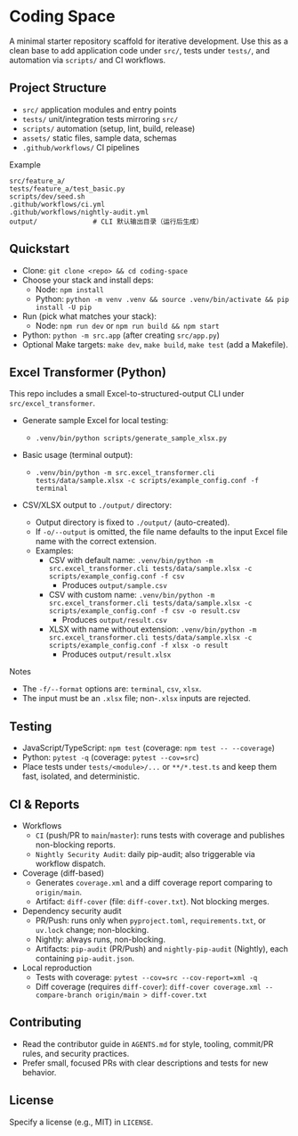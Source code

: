 # Coding Space

A minimal starter repository scaffold for iterative development. Use this as a clean base to add application code under `src/`, tests under `tests/`, and automation via `scripts/` and CI workflows.

## Project Structure
- `src/` application modules and entry points
- `tests/` unit/integration tests mirroring `src/`
- `scripts/` automation (setup, lint, build, release)
- `assets/` static files, sample data, schemas
- `.github/workflows/` CI pipelines

Example
```
src/feature_a/
tests/feature_a/test_basic.py
scripts/dev/seed.sh
.github/workflows/ci.yml
.github/workflows/nightly-audit.yml
output/              # CLI 默认输出目录（运行后生成）
```

## Quickstart
- Clone: `git clone <repo> && cd coding-space`
- Choose your stack and install deps:
  - Node: `npm install`
  - Python: `python -m venv .venv && source .venv/bin/activate && pip install -U pip`
- Run (pick what matches your stack):
  - Node: `npm run dev` or `npm run build && npm start`
- Python: `python -m src.app` (after creating `src/app.py`)
- Optional Make targets: `make dev`, `make build`, `make test` (add a Makefile).

## Excel Transformer (Python)
This repo includes a small Excel-to-structured-output CLI under `src/excel_transformer`.

- Generate sample Excel for local testing:
  - `.venv/bin/python scripts/generate_sample_xlsx.py`

- Basic usage (terminal output):
  - `.venv/bin/python -m src.excel_transformer.cli tests/data/sample.xlsx -c scripts/example_config.conf -f terminal`

- CSV/XLSX output to `./output/` directory:
  - Output directory is fixed to `./output/` (auto-created).
  - If `-o/--output` is omitted, the file name defaults to the input Excel file name with the correct extension.
  - Examples:
    - CSV with default name: `.venv/bin/python -m src.excel_transformer.cli tests/data/sample.xlsx -c scripts/example_config.conf -f csv`
      - Produces `output/sample.csv`
    - CSV with custom name: `.venv/bin/python -m src.excel_transformer.cli tests/data/sample.xlsx -c scripts/example_config.conf -f csv -o result.csv`
      - Produces `output/result.csv`
    - XLSX with name without extension: `.venv/bin/python -m src.excel_transformer.cli tests/data/sample.xlsx -c scripts/example_config.conf -f xlsx -o result`
      - Produces `output/result.xlsx`

Notes
- The `-f/--format` options are: `terminal`, `csv`, `xlsx`.
- The input must be an `.xlsx` file; non-`.xlsx` inputs are rejected.

## Testing
- JavaScript/TypeScript: `npm test` (coverage: `npm test -- --coverage`)
- Python: `pytest -q` (coverage: `pytest --cov=src`)
- Place tests under `tests/<module>/...` or `**/*.test.ts` and keep them fast, isolated, and deterministic.

## CI & Reports
- Workflows
  - `CI` (push/PR to `main`/`master`): runs tests with coverage and publishes non-blocking reports.
  - `Nightly Security Audit`: daily pip-audit; also triggerable via workflow dispatch.
- Coverage (diff-based)
  - Generates `coverage.xml` and a diff coverage report comparing to `origin/main`.
  - Artifact: `diff-cover` (file: `diff-cover.txt`). Not blocking merges.
- Dependency security audit
  - PR/Push: runs only when `pyproject.toml`, `requirements.txt`, or `uv.lock` change; non-blocking.
  - Nightly: always runs, non-blocking.
  - Artifacts: `pip-audit` (PR/Push) and `nightly-pip-audit` (Nightly), each containing `pip-audit.json`.
- Local reproduction
  - Tests with coverage: `pytest --cov=src --cov-report=xml -q`
  - Diff coverage (requires `diff-cover`): `diff-cover coverage.xml --compare-branch origin/main > diff-cover.txt`

## Contributing
- Read the contributor guide in `AGENTS.md` for style, tooling, commit/PR rules, and security practices.
- Prefer small, focused PRs with clear descriptions and tests for new behavior.

## License
Specify a license (e.g., MIT) in `LICENSE`.
